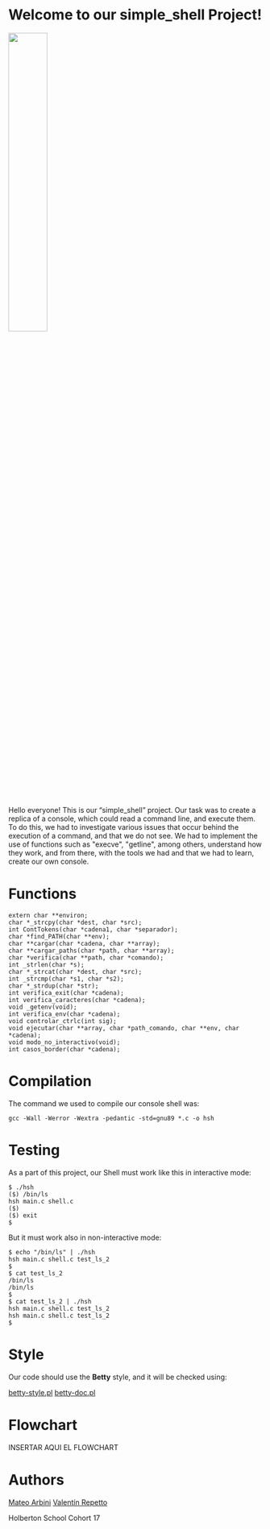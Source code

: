 # Welcome to our simple_shell Project!

<img src= "https://blog.holbertonschool.com/wp-content/uploads/2020/04/unnamed-2.png" width= 39% >



Hello everyone! This is our “simple_shell” project. Our task was to create a replica of a console, which could read a command line, and execute them. To do this, we had to investigate various issues that occur behind the execution of a command, and that we do not see. We had to implement the use of functions such as "execve", "getline", among others, understand how they work, and from there, with the tools we had and that we had to learn, create our own console.


# Functions

`````
extern char **environ;
char *_strcpy(char *dest, char *src);
int ContTokens(char *cadena1, char *separador);
char *find_PATH(char **env);
char **cargar(char *cadena, char **array);
char **cargar_paths(char *path, char **array);
char *verifica(char **path, char *comando);
int _strlen(char *s);
char *_strcat(char *dest, char *src);
int _strcmp(char *s1, char *s2);
char *_strdup(char *str);
int verifica_exit(char *cadena);
int verifica_caracteres(char *cadena);
void _getenv(void);
int verifica_env(char *cadena);
void controlar_ctrlc(int sig);
void ejecutar(char **array, char *path_comando, char **env, char *cadena);
void modo_no_interactivo(void);
int casos_border(char *cadena);
`````

# Compilation
The command we used to compile our console shell was:

`````
gcc -Wall -Werror -Wextra -pedantic -std=gnu89 *.c -o hsh
`````

# Testing
As a part of this project, our Shell must work like this in interactive mode:
`````
$ ./hsh
($) /bin/ls
hsh main.c shell.c
($)
($) exit
$
`````

But it must work also in non-interactive mode:
`````
$ echo "/bin/ls" | ./hsh
hsh main.c shell.c test_ls_2
$
$ cat test_ls_2
/bin/ls
/bin/ls
$
$ cat test_ls_2 | ./hsh
hsh main.c shell.c test_ls_2
hsh main.c shell.c test_ls_2
$
`````

# Style
Our code should use the **Betty** style, and it will be checked using:

[betty-style.pl](https://github.com/holbertonschool/Betty/blob/master/betty-style.pl "betty-style.pl")
[betty-doc.pl](https://github.com/holbertonschool/Betty/blob/master/betty-doc.pl "betty-doc.pl")

# Flowchart

INSERTAR AQUI EL FLOWCHART

# Authors
[Mateo Arbini](https://www.linkedin.com/in/mateo-arbini-1493691a8/)
[Valentín Repetto](https://www.linkedin.com/in/valentin-repetto-6aa6711a0/)

Holberton School Cohort 17
